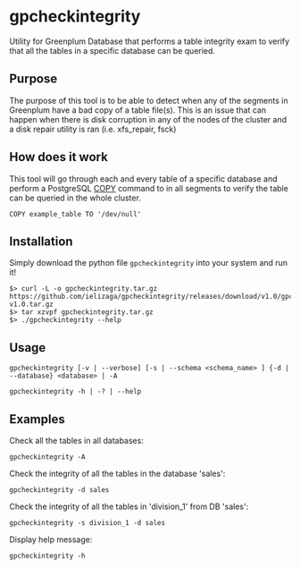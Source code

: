 # gpcheckintegrity
Utility for Greenplum Database that performs a table integrity exam to verify that all
the tables in a specific database can be queried.

## Purpose
The purpose of this tool is to be able to detect when any of the segments in Greenplum
have a bad copy of a table file(s). This is an issue that can happen when there is disk
corruption in any of the nodes of the cluster and a disk repair utility is ran
(i.e. xfs_repair, fsck)

## How does it work
This tool will go through each and every table of a specific database and perform a
PostgreSQL [COPY](http://www.postgresql.org/docs/9.1/static/sql-copy.html) command to
in all segments to verify the table can be queried in the whole cluster.

```
COPY example_table TO '/dev/null'
```

## Installation
Simply download the python file `gpcheckintegrity` into your system and run it!

```
$> curl -L -o gpcheckintegrity.tar.gz https://github.com/ielizaga/gpcheckintegrity/releases/download/v1.0/gpcheckintegrity-v1.0.tar.gz
$> tar xzvpf gpcheckintegrity.tar.gz
$> ./gpcheckintegrity --help
```

## Usage

```
gpcheckintegrity [-v | --verbose] [-s | --schema <schema_name> ] {-d | --database} <database> | -A
```
```
gpcheckintegrity -h | -? | --help
```

## Examples

Check all the tables in all databases:

`gpcheckintegrity -A`

Check the integrity of all the tables in the database 'sales':

`gpcheckintegrity -d sales`

Check the integrity of all the tables in 'division_1' from DB 'sales':

`gpcheckintegrity -s division_1 -d sales`

Display help message:

`gpcheckintegrity -h`
